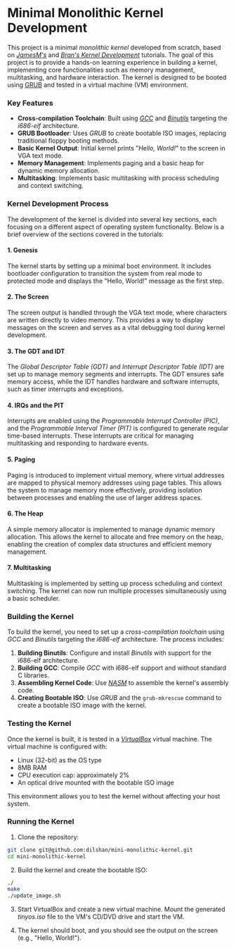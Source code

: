 
# Minimal Monolithic Kernel Development

This project is a minimal *monolithic kernel* developed from scratch, based on *[JamesM's](https://archive.is/dWJGu)* and *[Bran's Kernel Development](http://www.osdever.net/bkerndev/Docs/title.htm)* tutorials. The goal of this project is to provide a hands-on learning experience in building a kernel, implementing core functionalities such as memory management, multitasking, and hardware interaction. The kernel is designed to be booted using [GRUB](https://www.gnu.org/software/grub/) and tested in a virtual machine (VM) environment.

### Key Features

- **Cross-compilation Toolchain**: Built using *[GCC](https://gcc.gnu.org/)* and *[Binutils](https://www.gnu.org/software/binutils/)* targeting the *i686-elf* architecture.
- **GRUB Bootloader**: Uses *GRUB* to create bootable ISO images, replacing traditional floppy booting methods.
- **Basic Kernel Output**: Initial kernel prints "*Hello, World!*" to the screen in VGA text mode.
- **Memory Management**: Implements paging and a basic heap for dynamic memory allocation.
- **Multitasking**: Implements basic multitasking with process scheduling and context switching.

### Kernel Development Process

The development of the kernel is divided into several key sections, each focusing on a different aspect of operating system functionality. Below is a brief overview of the sections covered in the tutorials:

#### 1. Genesis
The kernel starts by setting up a minimal boot environment. It includes bootloader configuration to transition the system from real mode to protected mode and displays the "Hello, World!" message as the first step.

#### 2. The Screen
The screen output is handled through the VGA text mode, where characters are written directly to video memory. This provides a way to display messages on the screen and serves as a vital debugging tool during kernel development.

#### 3. The GDT and IDT
The *Global Descriptor Table (GDT)* and *Interrupt Descriptor Table (IDT)* are set up to manage memory segments and interrupts. The GDT ensures safe memory access, while the IDT handles hardware and software interrupts, such as timer interrupts and exceptions.

#### 4. IRQs and the PIT
Interrupts are enabled using the *Programmable Interrupt Controller (PIC)*, and the *Programmable Interval Timer (PIT)* is configured to generate regular time-based interrupts. These interrupts are critical for managing multitasking and responding to hardware events.

#### 5. Paging
Paging is introduced to implement virtual memory, where virtual addresses are mapped to physical memory addresses using page tables. This allows the system to manage memory more effectively, providing isolation between processes and enabling the use of larger address spaces.

#### 6. The Heap
A simple memory allocator is implemented to manage dynamic memory allocation. This allows the kernel to allocate and free memory on the heap, enabling the creation of complex data structures and efficient memory management.

#### 7. Multitasking
Multitasking is implemented by setting up process scheduling and context switching. The kernel can now run multiple processes simultaneously using a basic scheduler.

### Building the Kernel

To build the kernel, you need to set up a *cross-compilation toolchain* using *GCC* and *Binutils* targeting the *i686-elf* architecture. The process includes:

1. **Building Binutils**: Configure and install *Binutils* with support for the i686-elf architecture.
2. **Building GCC**: Compile *GCC* with i686-elf support and without standard C libraries.
3. **Assembling Kernel Code**: Use *[NASM](https://www.nasm.us/)* to assemble the kernel's assembly code.
4. **Creating Bootable ISO**: Use *GRUB* and the `grub-mkrescue` command to create a bootable ISO image with the kernel.

### Testing the Kernel

Once the kernel is built, it is tested in a *[VirtualBox](https://www.virtualbox.org/)* virtual machine. The virtual machine is configured with:

- Linux (32-bit) as the OS type
- 8MB RAM
- CPU execution cap: approximately 2%
- An optical drive mounted with the bootable ISO image

This environment allows you to test the kernel without affecting your host system.

### Running the Kernel

1. Clone the repository:

```bash
git clone git@github.com:dilshan/mini-monolithic-kernel.git
cd mini-monolithic-kernel
```

2. Build the kernel and create the bootable ISO:

```bash
./
make
./update_image.sh

```

3. Start VirtualBox and create a new virtual machine. Mount the generated *tinyos.iso* file to the VM's CD/DVD drive and start the VM.

4. The kernel should boot, and you should see the output on the screen (e.g., "Hello, World!").